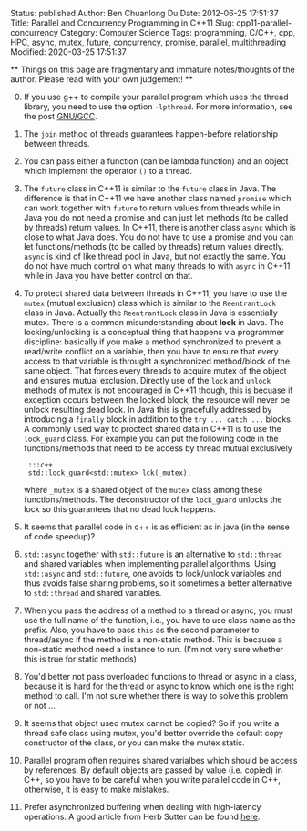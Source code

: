 Status: published
Author: Ben Chuanlong Du
Date: 2012-06-25 17:51:37
Title: Parallel and Concurrency Programming in C++11
Slug: cpp11-parallel-concurrency
Category: Computer Science
Tags: programming, C/C++, cpp, HPC, async, mutex, future, concurrency, promise, parallel, multithreading
Modified: 2020-03-25 17:51:37

**
Things on this page are fragmentary and immature notes/thoughts of the author.
Please read with your own judgement!
**


[GNU/GCC]: http://dclong.github.io/en/2012/06/tips-gcc-compiler/

0. If you use g++ to compile your parallel program which uses the thread library,
    you need to use the option `-lpthread`. 
    For more information, see the post [GNU/GCC][].

1. The `join` method of threads guarantees happen-before relationship between threads.

2. You can pass either a function (can be lambda function) and an object 
    which implement the operator `()` to a thread. 

3. The `future` class in C++11 is similar to the `future` class in Java. 
    The difference is that in C++11 we have another class named `promise` 
    which can work together with `future` to return values from threads 
    while in Java you do not need a promise and can just let methods (to be called by threads) return values. 
    In C++11, 
    there is another class `async` 
    which is close to what Java does. 
    You do not have to use a promise and you can let functions/methods (to be called by threads) return values directly. 
    `async` is kind of like thread pool in Java, 
    but not exactly the same. 
    You do not have much control on what many threads to with `async` in C++11
    while in Java you have better control on that.

4. To protect shared data between threads in C++11, 
    you have to use the `mutex` (mutual exclusion) class which is similar to the `ReentrantLock` class in Java. 
    Actually the `ReentrantLock` class in Java is essentially mutex. 
    There is a common misunderstanding about **lock** in Java.
    The locking/unlocking is a conceptual thing that happens via programmer discipline: 
    basically if you make a method synchronized to prevent a read/write conflict on a variable, 
    then you have to ensure that every access to that variable is throught a synchronized method/block of the same object. 
    That forces every threads to acquire mutex of the object and ensures mutual exclusion. 
    Directly use of the `lock` and `unlock` methods of mutex is not encouraged in C++11 though, 
    this is becuase if exception occurs between the locked block, 
    the resource will never be unlock resulting dead lock. 
    In Java this is gracefully addressed by introducing a `finally` block 
    in addition to the `try ... catch ...` blocks. 
    A commonly used way to proctect shared data in C++11 is to use the `lock_guard` class. 
    For example you can put the following code in the functions/methods 
    that need to be access by thread mutual exclusively

        :::c++
        std::lock_guard<std::mutex> lck(_mutex);

    where `_mutex` is a shared object of the `mutex` class among these functions/methods. 
    The deconstructor of the `lock_guard` unlocks the lock so this guarantees that no dead lock happens. 

0. It seems that parallel code in c++ is as efficient as in java (in the sense of code speedup)? 

1. `std::async` together with `std::future` is an alternative to `std::thread` 
    and shared variables when implementing parallel algorithms. 
    Using `std::async` and `std::future`, 
    one avoids to lock/unlock variables and thus avoids false sharing problems, 
    so it sometimes a better alternative to `std::thread` and shared variables. 

2. When you pass the address of a method to a thread or async, 
    you must use the full name of the function, 
    i.e., 
    you have to use class name as the prefix. 
    Also, 
    you have to pass `this` as the second parameter to thread/async if the method is a non-static method. 
    This is because a non-static method need a instance to run. 
    (I'm not very sure whether this is true for static methods)

3. You'd better not pass overloaded functions to thread or async in a class,
    because it is hard for the thread or async to know which one is the right method to call.
    I'm not sure whether there is way to solve this problem or not ...

4. It seems that object used mutex cannot be copied? 
    So if you write a thread safe class using mutex, 
    you'd better override the default copy constructor of the class,
    or you can make the mutex static. 

6. Parallel program often requires shared varialbes which should be access by references. 
    By default objects are passed by value (i.e. copied) in C++, 
    so you have to be careful when you write parallel code in C++,
    otherwise, 
    it is easy to make mistakes. 

7. Prefer asynchronized buffering when dealing with high-latency operations. 
    A good article from Herb Sutter can be found 
    [here](http://www.drdobbs.com/architecture-and-design/know-when-to-use-an-active-object-instea/227500074?pgno=1).

